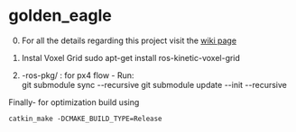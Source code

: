 # golden_eagle

0. For all the details regarding this project visit the [wiki page](https://github.com/G-KUMAR/golden_eagle/wiki)

1. Instal Voxel Grid 
	sudo apt-get install ros-kinetic-voxel-grid

2. -ros-pkg/ : for px4 flow  - Run:  
	git submodule sync --recursive 
	git submodule update --init  --recursive

Finally- for optimization build using

 	catkin_make -DCMAKE_BUILD_TYPE=Release
